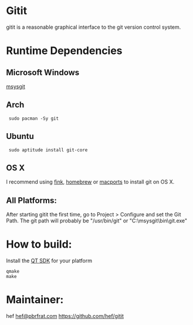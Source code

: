 Gitit
=====
gitit is a reasonable graphical interface to the git version control system.

Runtime Dependencies
====================

Microsoft Windows
-----------------
[msysgit](http://code.google.com/p/msysgit/)


## Arch
     sudo pacman -Sy git

## Ubuntu
     sudo aptitude install git-core

OS X
----
I recommend using [fink](http://www.finkproject.org/), [homebrew](http://mxcl.github.com/homebrew/) or [macports](http://www.macports.org/) to install git on OS X.


All Platforms:
--------------
After starting gitit the first time, go to Project > Configure and set the Git Path. The git path will probably be "/usr/bin/git" or "C:\msysgit\bin\git.exe"

How to build:
=============
Install the [QT SDK](http://qt.nokia.com/products) for your platform

    qmake
    make

Maintainer:
===========
hef <hef@pbrfrat.com>
https://github.com/hef/gitit



